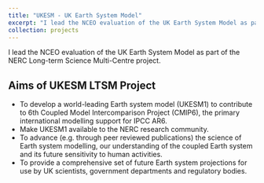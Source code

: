 ```yaml
---
title: "UKESM - UK Earth System Model"
excerpt: "I lead the NCEO evaluation of the UK Earth System Model as part of the NERC Long-term Science Multi-Centre project."
collection: projects
---
```


I lead the NCEO evaluation of the UK Earth System Model as part of the NERC Long-term Science Multi-Centre project.

## Aims​ of UKESM LTSM Project

* To develop a world-leading Earth system model (UKESM1) to contribute to 6th Coupled Model Intercomparison Project (CMIP6), the primary international modelling support for IPCC AR6.​
* Make UKESM1 available to the NERC research community.​
* To advance (e.g. through peer reviewed publications) the science of Earth system modelling, our understanding of the coupled Earth system and its future sensitivity to human activities.​
* To provide a comprehensive set of future Earth system projections for use by UK scientists, government departments and regulatory bodies.​
​

